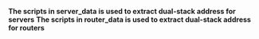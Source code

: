 **The scripts in server_data is used to extract dual-stack address for servers**
**The scripts in router_data is used to extract dual-stack address for routers**
